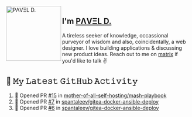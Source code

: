 <img align="left" width="150" height="150" alt="PΛVΞL D." src="https://res.cloudinary.com/dimov/image/upload/c_scale,w_150/v1674315300/logo_qxj2ir.png"/>

## I'm [PΛVΞL D.][homepage]

A tireless seeker of knowledge, occassional purveyor of wisdom and also, coincidentally, a web designer. I love building applications & discussing new product ideas. Reach out to me on [matrix][matrixto] if you'd like to talk ✌️


[homepage]: https://www.dimov.xyz
[matrixto]: https://matrix.to/#/@pavel:dimov.xyz
[github]: https://github.com/sagat79
   
<!--
### Hi there 👋


**sagat79/sagat79** is a ✨ _special_ ✨ repository because its `README.md` (this file) appears on your GitHub profile.

Here are some ideas to get you started:

- 🔭 I’m currently working on ...
- 🌱 I’m currently learning ...
- 👯 I’m looking to collaborate on ...
- 🤔 I’m looking for help with ...
- 💬 Ask me about ...
- 📫 How to reach me: ...
- 😄 Pronouns: ...
- ⚡ Fun fact: ...
-->
 
## 🔔 𝙼𝚢 𝙻𝚊𝚝𝚎𝚜𝚝 𝙶𝚒𝚝𝙷𝚞𝚋 𝙰𝚌𝚝𝚒𝚟𝚒𝚝𝚢
<!--START_SECTION:activity-->
1. 💪 Opened PR [#15](https://github.com/mother-of-all-self-hosting/mash-playbook/pull/15) in [mother-of-all-self-hosting/mash-playbook](https://github.com/mother-of-all-self-hosting/mash-playbook)
2. 💪 Opened PR [#7](https://github.com/spantaleev/gitea-docker-ansible-deploy/pull/7) in [spantaleev/gitea-docker-ansible-deploy](https://github.com/spantaleev/gitea-docker-ansible-deploy)
3. 💪 Opened PR [#6](https://github.com/spantaleev/gitea-docker-ansible-deploy/pull/6) in [spantaleev/gitea-docker-ansible-deploy](https://github.com/spantaleev/gitea-docker-ansible-deploy)
<!--END_SECTION:activity-->

